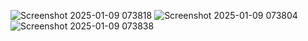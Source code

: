 ![Screenshot 2025-01-09 073818](https://github.com/user-attachments/assets/aa4784d8-c253-4291-be90-195e299633bf)
![Screenshot 2025-01-09 073804](https://github.com/user-attachments/assets/908ebcaf-5698-421e-bae8-aef9b886037b)
![Screenshot 2025-01-09 073838](https://github.com/user-attachments/assets/4752d80c-7f36-4d51-8ddd-d6bfcebb0aec)
